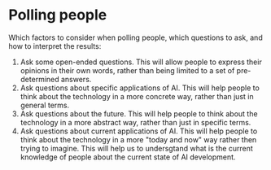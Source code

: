# Polling people

Which factors to consider when polling people, which questions to ask, and how to interpret the results:

1. Ask some open-ended questions. This will allow people to express their opinions in their own words, rather than being limited to a set of pre-determined answers.
2. Ask questions about specific applications of AI. This will help people to think about the technology in a more concrete way, rather than just in general terms.
3. Ask questions about the future. This will help people to think about the technology in a more abstract way, rather than just in specific terms.
4. Ask questions about current applications of AI. This will help people to think about the technology in a more "today and now" way rather then trying to imagine. This will help us to undersgtand what is the current knowledge of people about the current state of AI development.